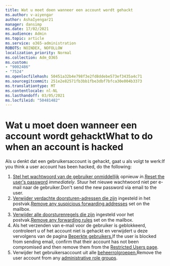 ```yaml
---
title: Wat u moet doen wanneer een account wordt gehackt
ms.author: v-aiyengar
author: AshaIyengar21
manager: dansimp
ms.date: 17/02/2021
ms.audience: Admin
ms.topic: article
ms.service: o365-administration
ROBOTS: NOINDEX, NOFOLLOW
localization_priority: Normal
ms.collection: Adm_O365
ms.custom:
- "9002486"
- "7524"
ms.openlocfilehash: 50451a32b4e798f3e2fd8ddebe573ef3435a4c71
ms.sourcegitcommit: 251e2e82571fb3bb1fbe3dbf7bfca30e004b3373
ms.translationtype: MT
ms.contentlocale: nl-NL
ms.lasthandoff: 03/05/2021
ms.locfileid: "50481482"
---
```

# <a name="what-to-do-when-an-account-is-hacked"></a><span data-ttu-id="ee37e-102">Wat u moet doen wanneer een account wordt gehackt</span><span class="sxs-lookup"><span data-stu-id="ee37e-102">What to do when an account is hacked</span></span>

<span data-ttu-id="ee37e-103">Als u denkt dat een gebruikersaccount is gehackt, gaat u als volgt te werk:</span><span class="sxs-lookup"><span data-stu-id="ee37e-103">If you think a user account has been hacked, do the following:</span></span>

1. <span data-ttu-id="ee37e-104">[Stel het wachtwoord van de gebruiker onmiddellijk](https://go.microsoft.com/fwlink/?linkid=2103704) opnieuw *in.*</span><span class="sxs-lookup"><span data-stu-id="ee37e-104">[Reset the user's password](https://go.microsoft.com/fwlink/?linkid=2103704) *immediately*.</span></span> <span data-ttu-id="ee37e-105">Stuur het nieuwe wachtwoord niet per e-mail naar de gebruiker.</span><span class="sxs-lookup"><span data-stu-id="ee37e-105">Don't send the new password via email to the user.</span></span>
1. <span data-ttu-id="ee37e-106">[Verwijder verdachte doorsturen-adressen die zijn](https://go.microsoft.com/fwlink/?linkid=2103705) ingesteld in het postvak.</span><span class="sxs-lookup"><span data-stu-id="ee37e-106">[Remove any suspicious forwarding addresses](https://go.microsoft.com/fwlink/?linkid=2103705) set on the mailbox.</span></span>
1. <span data-ttu-id="ee37e-107">[Verwijder alle doorsturenregels die zijn](https://go.microsoft.com/fwlink/?linkid=2103706) ingesteld voor het postvak.</span><span class="sxs-lookup"><span data-stu-id="ee37e-107">[Remove any forwarding rules](https://go.microsoft.com/fwlink/?linkid=2103706) set on the mailbox.</span></span>
1. <span data-ttu-id="ee37e-108">Als het verzenden van e-mail voor de gebruiker is geblokkeerd, controleert u of het account niet is gehackt en verwijdert u deze vervolgens van de pagina [Beperkte gebruikers.](https://go.microsoft.com/fwlink/?linkid=2103706)</span><span class="sxs-lookup"><span data-stu-id="ee37e-108">If the user is blocked from sending email, confirm that their account has not been compromised and then remove them from the [Restricted Users page](https://go.microsoft.com/fwlink/?linkid=2103706).</span></span>
1. <span data-ttu-id="ee37e-109">Verwijder het gebruikersaccount uit alle [beheerrolgroepen.](https://go.microsoft.com/fwlink/?linkid=2092294)</span><span class="sxs-lookup"><span data-stu-id="ee37e-109">Remove the user account from any [administrative role groups](https://go.microsoft.com/fwlink/?linkid=2092294).</span></span>